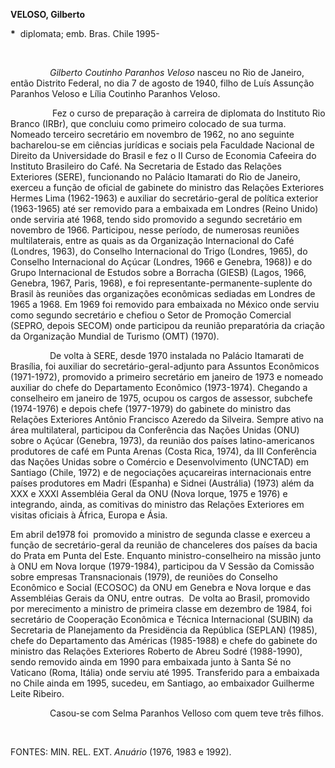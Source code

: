 **VELOSO, Gilberto** 

**\***  diplomata; emb. Bras. Chile 1995-

 

                *Gilberto Coutinho Paranhos Veloso* nasceu no Rio de
Janeiro, então Distrito Federal, no dia 7 de agosto de 1940, filho de
Luís Assunção Paranhos Veloso e Lília Coutinho Paranhos Veloso.

                 Fez o curso de preparação à carreira de diplomata do
Instituto Rio Branco (IRBr), que concluiu como primeiro colocado de sua
turma. Nomeado terceiro secretário em novembro de 1962, no ano seguinte
bacharelou-se em ciências jurídicas e sociais pela Faculdade Nacional de
Direito da Universidade do Brasil e fez o II Curso de Economia Cafeeira
do Instituto Brasileiro do Café. Na Secretaria de Estado das Relações
Exteriores (SERE), funcionando no Palácio Itamarati do Rio de Janeiro,
exerceu a função de oficial de gabinete do ministro das Relações
Exteriores Hermes Lima (1962-1963) e auxiliar do secretário-geral de
política exterior (1963-1965) até ser removido para a embaixada em
Londres (Reino Unido) onde serviria até 1968, tendo sido promovido a
segundo secretário em novembro de 1966. Participou, nesse período, de
numerosas reuniões multilaterais, entre as quais as da Organização
Internacional do Café (Londres, 1963), do Conselho Internacional do
Trigo (Londres, 1965), do Conselho Internacional do Açúcar (Londres,
1966 e Genebra, 1968)) e do Grupo Internacional de Estudos sobre a
Borracha (GIESB) (Lagos, 1966, Genebra, 1967, Paris, 1968), e foi
representante-permanente-suplente do Brasil às reuniões das organizações
econômicas sediadas em Londres de 1965 a 1968. Em 1969 foi removido para
embaixada no México onde serviu como segundo secretário e chefiou o
Setor de Promoção Comercial (SEPRO, depois SECOM) onde participou da
reunião preparatória da criação da Organização Mundial de Turismo (OMT)
(1970).

                De volta à SERE, desde 1970 instalada no Palácio
Itamarati de Brasília, foi auxiliar do secretário-geral-adjunto para
Assuntos Econômicos (1971-1972), promovido a primeiro secretário em
janeiro de 1973 e nomeado auxiliar do chefe do Departamento Econômico
(1973-1974). Chegando a conselheiro em janeiro de 1975, ocupou os cargos
de assessor, subchefe (1974-1976) e depois chefe (1977-1979) do gabinete
do ministro das Relações Exteriores Antônio Francisco Azeredo da
Silveira. Sempre ativo na área multilateral, participou da Conferência
das Nações Unidas (ONU) sobre o Açúcar (Genebra, 1973), da reunião dos
países latino-americanos produtores de café em Punta Arenas (Costa Rica,
1974), da III Conferência das Nações Unidas sobre o Comércio e
Desenvolvimento (UNCTAD) em Santiago (Chile, 1972) e de negociações
açucareiras internacionais entre países produtores em Madri (Espanha) e
Sidnei (Austrália) (1973) além da XXX e XXXI Assembléia Geral da ONU
(Nova Iorque, 1975 e 1976) e integrando, ainda, as comitivas do ministro
das Relações Exteriores em visitas oficiais à África, Europa e Ásia.

Em abril de1978 foi  promovido a ministro de segunda classe e exerceu a
função de secretário-geral da reunião de chanceleres dos países da bacia
do Prata em Punta del Este. Enquanto ministro-conselheiro na missão
junto à ONU em Nova Iorque (1979-1984), participou da V Sessão da
Comissão sobre empresas Transnacionais (1979), de reuniões do Conselho
Econômico e Social (ECOSOC) da ONU em Genebra e Nova Iorque e das
Assembléias Gerais da ONU, entre outras.  De volta ao Brasil, promovido
por merecimento a ministro de primeira classe em dezembro de 1984, foi
secretário de Cooperação Econômica e Técnica Internacional (SUBIN) da
Secretaria de Planejamento da Presidëncia da República (SEPLAN) (1985),
chefe do Departamento das Américas (1985-1988) e chefe do gabinete do
ministro das Relações Exteriores Roberto de Abreu Sodré (1988-1990),
sendo removido ainda em 1990 para embaixada junto à Santa Sé no Vaticano
(Roma, Itália) onde serviu até 1995. Transferido para a embaixada no
Chile ainda em 1995, sucedeu, em Santiago, ao embaixador Guilherme Leite
Ribeiro.

                Casou-se com Selma Paranhos Velloso com quem teve três
filhos.

 

FONTES: MIN. REL. EXT. *Anuário* (1976, 1983 e 1992).
